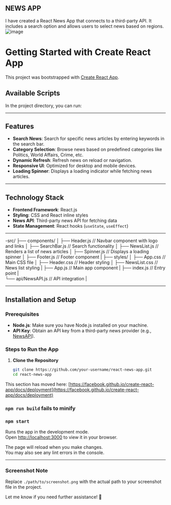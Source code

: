 ## NEWS APP
I have created a React News App that connects to a third-party API. It includes a search option and allows users to select news based on regions.
![image](https://github.com/user-attachments/assets/d2c28b70-3212-4d2c-b5f9-bba09740e4c8)

# Getting Started with Create React App

This project was bootstrapped with [Create React App](https://github.com/facebook/create-react-app).

## Available Scripts

In the project directory, you can run:

---

## Features

- **Search News**: Search for specific news articles by entering keywords in the search bar.
- **Category Selection**: Browse news based on predefined categories like Politics, World Affairs, Crime, etc.
- **Dynamic Refresh**: Refresh news on reload or navigation.
- **Responsive UI**: Optimized for desktop and mobile devices.
- **Loading Spinner**: Displays a loading indicator while fetching news articles.


---

## Technology Stack

- **Frontend Framework**: React.js
- **Styling**: CSS and React inline styles
- **News API**: Third-party news API for fetching data
- **State Management**: React hooks (`useState`, `useEffect`)

---

-src/ ├── components/ │ 
      ├── Header.js // Navbar component with logo and links │ 
      ├── SearchBar.js // Search functionality              │ 
      ├── NewsList.js // Renders a list of news articles    │ 
      ├── Spinner.js // Displays a loading spinner          │ 
      ├── Footer.js // Footer component                     |
      ├── styles/                                           │ 
      ├── App.css // Main CSS file                          │ 
      ├── Header.css // Header styling                      │ 
      ├── NewsList.css // News list styling                 |
      ├── App.js // Main app component                      |
      ├── index.js // Entry point                           |           
      └── api/NewsAPI.js // API integration                 |



---

## Installation and Setup

### Prerequisites

- **Node.js**: Make sure you have Node.js installed on your machine.
- **API Key**: Obtain an API key from a third-party news provider (e.g., [NewsAPI](https://newsapi.org/)).

### Steps to Run the App

1. **Clone the Repository**
   ```bash
   git clone https://github.com/your-username/react-news-app.git
   cd react-news-app


This section has moved here: [https://facebook.github.io/create-react-app/docs/deployment](https://facebook.github.io/create-react-app/docs/deployment)

### `npm run build` fails to minify
### `npm start`

Runs the app in the development mode.\
Open [http://localhost:3000](http://localhost:3000) to view it in your browser.

The page will reload when you make changes.\
You may also see any lint errors in the console.



---

### Screenshot Note
Replace `./path/to/screenshot.png` with the actual path to your screenshot file in the project.

Let me know if you need further assistance! 🚀

